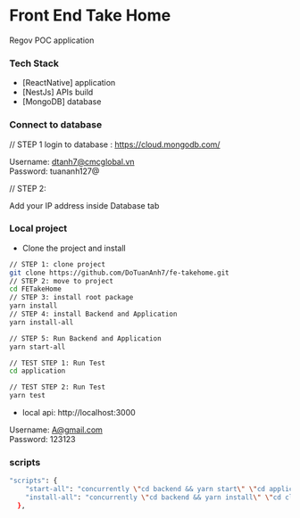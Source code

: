 # Front End Take Home
Regov POC application

### Tech Stack

- [ReactNative] application
- [NestJs] APIs build
- [MongoDB] database

### Connect to database

// STEP 1
login to database : https://cloud.mongodb.com/

Username: dtanh7@cmcglobal.vn   
Password: tuananh127@

// STEP 2:

Add your IP address inside Database tab

### Local project

- Clone the project and install


```sh
// STEP 1: clone project
git clone https://github.com/DoTuanAnh7/fe-takehome.git
// STEP 2: move to project
cd FETakeHome
// STEP 3: install root package
yarn install
// STEP 4: install Backend and Application
yarn install-all

// STEP 5: Run Backend and Application
yarn start-all

// TEST STEP 1: Run Test 
cd application

// TEST STEP 2: Run Test 
yarn test
```

- local api: http://localhost:3000

Username: A@gmail.com   
Password: 123123

### scripts 
```sh
"scripts": {
    "start-all": "concurrently \"cd backend && yarn start\" \"cd application && yarn start\" \"cd application && yarn ios\"",
    "install-all": "concurrently \"cd backend && yarn install\" \"cd client && yarn install\"",
  },


```



